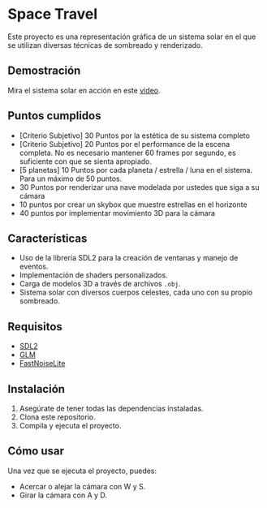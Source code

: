 # Space Travel 

 Este proyecto es una representación gráfica de un sistema solar en el que se utilizan diversas técnicas de sombreado y renderizado.

## Demostración

Mira el sistema solar en acción en este [video](https://drive.google.com/file/d/19MSWIzv7hA9s1eav-IjfX8yAwY2iZUxh/view?usp=sharing).

## Puntos cumplidos

- [Criterio Subjetivo] 30 Puntos por la estética de su sistema completo
- [Criterio Subjetivo] 20 Puntos por el performance de la escena completa. No es necesario mantener 60 frames por segundo, es suficiente con que se sienta apropiado.
- [5 planetas] 10 Puntos por cada planeta / estrella / luna en el sistema. Para un máximo de 50 puntos.
- 30 Puntos por renderizar una nave modelada por ustedes que siga a su cámara
- 10 puntos por crear un skybox que muestre estrellas en el horizonte
- 40 puntos por implementar movimiento 3D para la cámara

## Características

- Uso de la librería SDL2 para la creación de ventanas y manejo de eventos.
- Implementación de shaders personalizados.
- Carga de modelos 3D a través de archivos `.obj`.
- Sistema solar con diversos cuerpos celestes, cada uno con su propio sombreado.

## Requisitos

- [SDL2](https://www.libsdl.org/)
- [GLM](https://github.com/g-truc/glm)
- [FastNoiseLite](https://github.com/Auburn/FastNoiseLite) 

## Instalación

1. Asegúrate de tener todas las dependencias instaladas.
2. Clona este repositorio.
3. Compila y ejecuta el proyecto.

## Cómo usar

Una vez que se ejecuta el proyecto, puedes:

- Acercar o alejar la cámara con W y S.
- Girar la cámara con A y D.


